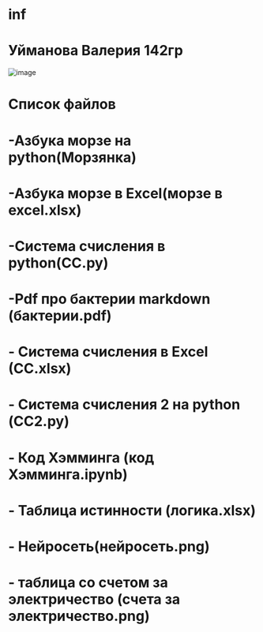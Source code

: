 # inf
# Уйманова Валерия 142гр
![image](https://user-images.githubusercontent.com/114632272/192920870-a06a0c9e-e84d-4f1d-9191-d9c5bbfb2edc.png)


# Список файлов
# -Азбука морзе на python(Морзянка)
# -Азбука морзе в Excel(морзе в excel.xlsx)
# -Система счисления в python(СС.py)
# -Pdf про бактерии markdown (бактерии.pdf)
# - Система счисления в Excel (CC.xlsx)
# - Система счисления 2 на python (СС2.py)
# - Код Хэмминга (код Хэмминга.ipynb)
# - Таблица истинности (логика.xlsx)
# - Нейросеть(нейросеть.png)
# - таблица со счетом за электричество (счета за электричество.png)
